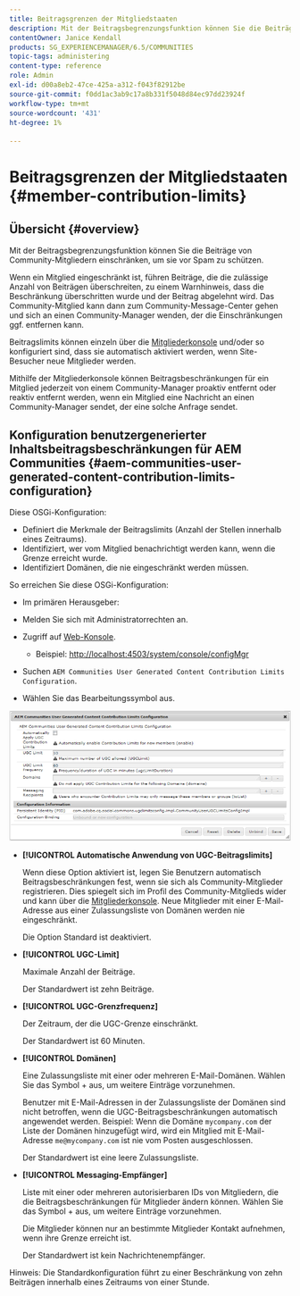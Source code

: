 ```yaml
---
title: Beitragsgrenzen der Mitgliedstaaten
description: Mit der Beitragsbegrenzungsfunktion können Sie die Beiträge zum Schutz vor Spam einschränken
contentOwner: Janice Kendall
products: SG_EXPERIENCEMANAGER/6.5/COMMUNITIES
topic-tags: administering
content-type: reference
role: Admin
exl-id: d00a8eb2-47ce-425a-a312-f043f82912be
source-git-commit: f0dd1ac3ab9c17a8b331f5048d84ec97dd23924f
workflow-type: tm+mt
source-wordcount: '431'
ht-degree: 1%

---
```


# Beitragsgrenzen der Mitgliedstaaten {#member-contribution-limits}

## Übersicht {#overview}

Mit der Beitragsbegrenzungsfunktion können Sie die Beiträge von Community-Mitgliedern einschränken, um sie vor Spam zu schützen.

Wenn ein Mitglied eingeschränkt ist, führen Beiträge, die die zulässige Anzahl von Beiträgen überschreiten, zu einem Warnhinweis, dass die Beschränkung überschritten wurde und der Beitrag abgelehnt wird. Das Community-Mitglied kann dann zum Community-Message-Center gehen und sich an einen Community-Manager wenden, der die Einschränkungen ggf. entfernen kann.

Beitragslimits können einzeln über die [Mitgliederkonsole](members.md) und/oder so konfiguriert sind, dass sie automatisch aktiviert werden, wenn Site-Besucher neue Mitglieder werden.

Mithilfe der Mitgliederkonsole können Beitragsbeschränkungen für ein Mitglied jederzeit von einem Community-Manager proaktiv entfernt oder reaktiv entfernt werden, wenn ein Mitglied eine Nachricht an einen Community-Manager sendet, der eine solche Anfrage sendet.

## Konfiguration benutzergenerierter Inhaltsbeitragsbeschränkungen für AEM Communities {#aem-communities-user-generated-content-contribution-limits-configuration}

Diese OSGi-Konfiguration:

* Definiert die Merkmale der Beitragslimits (Anzahl der Stellen innerhalb eines Zeitraums).
* Identifiziert, wer vom Mitglied benachrichtigt werden kann, wenn die Grenze erreicht wurde.
* Identifiziert Domänen, die nie eingeschränkt werden müssen.

So erreichen Sie diese OSGi-Konfiguration:

* Im primären Herausgeber:
* Melden Sie sich mit Administratorrechten an.
* Zugriff auf [Web-Konsole](../../help/sites-deploying/configuring-osgi.md).

   * Beispiel: [http://localhost:4503/system/console/configMgr](http://localhost:4503/system/console/configMgr)

* Suchen `AEM Communities User Generated Content Contribution Limits Configuration`.
* Wählen Sie das Bearbeitungssymbol aus.

![configure-limits](assets/configure-limits.png)

* **[!UICONTROL Automatische Anwendung von UGC-Beitragslimits]**

  Wenn diese Option aktiviert ist, legen Sie Benutzern automatisch Beitragsbeschränkungen fest, wenn sie sich als Community-Mitglieder registrieren. Dies spiegelt sich im Profil des Community-Mitglieds wider und kann über die [Mitgliederkonsole](members.md). Neue Mitglieder mit einer E-Mail-Adresse aus einer Zulassungsliste von Domänen werden nie eingeschränkt.

  Die Option Standard ist deaktiviert.

* **[!UICONTROL UGC-Limit]**

  Maximale Anzahl der Beiträge.

  Der Standardwert ist zehn Beiträge.

* **[!UICONTROL UGC-Grenzfrequenz]**

  Der Zeitraum, der die UGC-Grenze einschränkt.

  Der Standardwert ist 60 Minuten.

* **[!UICONTROL Domänen]**

  Eine Zulassungsliste mit einer oder mehreren E-Mail-Domänen. Wählen Sie das Symbol + aus, um weitere Einträge vorzunehmen.

  Benutzer mit E-Mail-Adressen in der Zulassungsliste der Domänen sind nicht betroffen, wenn die UGC-Beitragsbeschränkungen automatisch angewendet werden. Beispiel: Wenn die Domäne `mycompany.com` der Liste der Domänen hinzugefügt wird, wird ein Mitglied mit E-Mail-Adresse `me@mycompany.com` ist nie vom Posten ausgeschlossen.

  Der Standardwert ist eine leere Zulassungsliste.

* **[!UICONTROL Messaging-Empfänger]**

  Liste mit einer oder mehreren autorisierbaren IDs von Mitgliedern, die die Beitragsbeschränkungen für Mitglieder ändern können. Wählen Sie das Symbol + aus, um weitere Einträge vorzunehmen.

  Die Mitglieder können nur an bestimmte Mitglieder Kontakt aufnehmen, wenn ihre Grenze erreicht ist.

  Der Standardwert ist kein Nachrichtenempfänger.

Hinweis: Die Standardkonfiguration führt zu einer Beschränkung von zehn Beiträgen innerhalb eines Zeitraums von einer Stunde.
